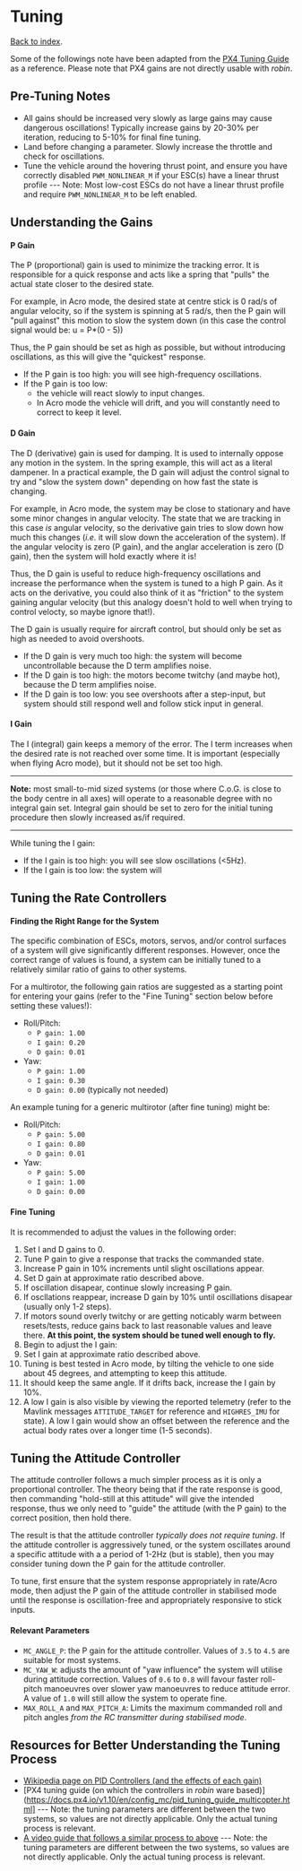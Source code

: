 # Tuning
[Back to index](README.md).

Some of the followings note have been adapted from the [PX4 Tuning Guide](https://docs.px4.io/v1.10/en/config_mc/pid_tuning_guide_multicopter.html) as a reference. Please note that PX4 gains are not directly usable with _robin_.


## Pre-Tuning Notes
- All gains should be increased very slowly as large gains may cause dangerous oscillations! Typically increase gains by 20-30% per iteration, reducing to 5-10% for final fine tuning.
- Land before changing a parameter. Slowly increase the throttle and check for oscillations.
- Tune the vehicle around the hovering thrust point, and ensure you have correctly disabled `PWM_NONLINEAR_M` if your ESC(s) have a linear thrust profile --- Note: Most low-cost ESCs do not have a linear thrust profile and require `PWM_NONLINEAR_M` to be left enabled.

## Understanding the Gains

#### P Gain
The P (proportional) gain is used to minimize the tracking error. It is responsible for a quick response and acts like a spring that "pulls" the actual state closer to the desired state.

For example, in Acro mode, the desired state at centre stick is 0 rad/s of angular velocity, so if the system is spinning at 5 rad/s, then the P gain will "pull against" this motion to slow the system down (in this case the control signal would be: u = P*(0 - 5))

Thus, the P gain should be set as high as possible, but without introducing oscillations, as this will give the "quickest" response.
- If the P gain is too high: you will see high-frequency oscillations.
- If the P gain is too low:
  - the vehicle will react slowly to input changes.
  - In Acro mode the vehicle will drift, and you will constantly need to correct to keep it level.

#### D Gain
The D (derivative) gain is used for damping. It is used to internally oppose any motion in the system. In the spring example, this will act as a literal dampener. In a practical example, the D gain will adjust the control signal to try and "slow the system down" depending on how fast the state is changing.

For example, in Acro mode, the system may be close to stationary and have some minor changes in angular velocity. The state that we are tracking in this case _is_ angular velocity, so the derivative gain tries to slow down how much this changes (_i.e._ it will slow down the acceleration of the system). If the angular velocity is zero (P gain), and the anglar acceleration is zero (D gain), then the system will hold exactly where it is!

Thus, the D gain is useful to reduce high-frequency oscillations and increase the performance when the system is tuned to a high P gain. As it acts on the derivative, you could also think of it as "friction" to the system gaining angular velocity (but this analogy doesn't hold to well when trying to control velocty, so maybe ignore that!).

The D gain is usually require for aircraft control, but should only be set as high as needed to avoid overshoots.
- If the D gain is very much too high: the system will become uncontrollable because the D term amplifies noise.
- If the D gain is too high: the motors become twitchy (and maybe hot), because the D term amplifies noise.
- If the D gain is too low: you see overshoots after a step-input, but system should still respond well and follow stick input in general.

#### I Gain
The I (integral) gain keeps a memory of the error. The I term increases when the desired rate is not reached over some time. It is important (especially when flying Acro mode), but it should not be set too high.

---

**Note:** most small-to-mid sized systems (or those where C.o.G. is close to the body centre in all axes) will operate to a reasonable degree with no integral gain set. Integral gain should be set to zero for the initial tuning procedure then slowly increased as/if required.

---

While tuning the I gain:
- If the I gain is too high: you will see slow oscillations (<5Hz).
- If the I gain is too low: the system will

## Tuning the Rate Controllers

#### Finding the Right Range for the System
The specific combination of ESCs, motors, servos, and/or control surfaces of a system will give significantly different responses. However, once the correct range of values is found, a system can be initially tuned to a relatively similar ratio of gains to other systems.

For a multirotor, the following gain ratios are suggested as a starting point for entering your gains (refer to the "Fine Tuning" section below before setting these values!):
- Roll/Pitch:
  - `P gain: 1.00`
  - `I gain: 0.20`
  - `D gain: 0.01`
- Yaw:
  - `P gain: 1.00`
  - `I gain: 0.30`
  - `D gain: 0.00` (typically not needed)

An example tuning for a generic multirotor (after fine tuning) might be:
- Roll/Pitch:
  - `P gain: 5.00`
  - `I gain: 0.80`
  - `D gain: 0.01`
- Yaw:
  - `P gain: 5.00`
  - `I gain: 1.00`
  - `D gain: 0.00`

#### Fine Tuning
It is recommended to adjust the values in the following order:
1. Set I and D gains to 0.
2. Tune P gain to give a response that tracks the commanded state.
3. Increase P gain in 10% increments until slight oscillations appear.
4. Set D gain at approximate ratio described above.
5. If oscillation disapear, continue slowly increasing P gain.
6. If oscllations reappear, increase D gain by 10% until oscillations disapear (usually only 1-2 steps).
7. If motors sound overly twitchy or are getting noticably warm between resets/tests, reduce gains back to last reasonable values and leave there. **At this point, the system should be tuned well enough to fly.**
8. Begin to adjust the I gain:
  1. Set I gain at approximate ratio described above.
  2. Tuning is best tested in Acro mode, by tilting the vehicle to one side about 45 degrees, and attempting to keep this attitude.
  3. It should keep the same angle. If it drifts back, increase the I gain by 10%.
  4. A low I gain is also visible by viewing the reported telemetry (refer to the Mavlink messages `ATTITUDE_TARGET` for reference and `HIGHRES_IMU` for state). A low I gain would show an offset between the reference and the actual body rates over a longer time (1-5 seconds).

## Tuning the Attitude Controller
The attitude controller follows a much simpler process as it is only a proportional controller. The theory being that if the rate response is good, then commanding "hold-still at this attitude" will give the intended response, thus we only need to "guide" the attitude (with the P gain) to the correct position, then hold there.

The result is that the attitude controller _typically does not require tuning_. If the attitude controller is aggressively tuned, or the system oscillates around a specific attitude with a a period of 1-2Hz (but is stable), then you may consider tuning down the P gain for the attitude controller.

To tune, first ensure that the system response appropriately in rate/Acro mode, then adjust the P gain of the attitude controller in stabilised mode until the response is oscillation-free and appropriately responsive to stick inputs.

#### Relevant Parameters
- `MC_ANGLE_P`: the P gain for the attitude controller. Values of `3.5` to `4.5` are suitable for most systems.
- `MC_YAW_W`: adjusts the amount of "yaw influence" the system will utilise during attitude correction. Values of `0.6` to `0.8` will favour faster roll-pitch manoeuvres over slower yaw manoeuvres to reduce attitude error. A value of `1.0` will still allow the system to operate fine.
- `MAX_ROLL_A` and `MAX_PITCH_A`: Limits the maximum commanded roll and pitch angles _from the RC transmitter during stabilised mode_.

## Resources for Better Understanding the Tuning Process
- [Wikipedia page on PID Controllers (and the effects of each gain)](https://en.wikipedia.org/wiki/PID_controller)
- [PX4 tuning guide (on which the controllers in _robin_ ware based)](https://docs.px4.io/v1.10/en/config_mc/pid_tuning_guide_multicopter.html] --- Note: the tuning parameters are different between the two systems, so values are not directly applicable. Only the actual tuning process is relevant.
- [A video guide that follows a similar process to above](https://www.youtube.com/watch?v=aq1jXHMiJgg) --- Note: the tuning parameters are different between the two systems, so values are not directly applicable. Only the actual tuning process is relevant.
